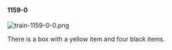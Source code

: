 #### 1159-0
![train-1159-0-0.png](https://github.com/lil-lab/nlvr/raw/master/nlvr/train/images/25/train-1159-0-0.png "train-1159-0-0.png")

There is a box with a yellow item and four black items.